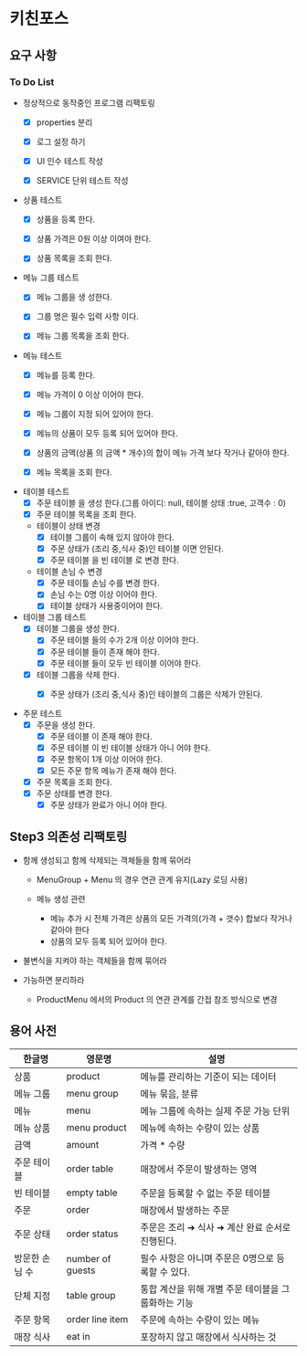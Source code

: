 # 키친포스

## 요구 사항

### To Do List
- 정상적으로 동작중인 프로그램 리팩토링
    - [x] properties 분리
    - [x] 로그 설정 하기
    - [x] UI 인수 테스트 작성
    - [x] SERVICE 단위 테스트 작성
    

- 상품 테스트
    - [x] 상품을 등록 한다.
    - [x] 상품 가격은 0원 이상 이여야 한다.
    - [x] 상품 목록을 조회 한다.


- 메뉴 그룹 테스트
    - [x] 메뉴 그룹을 생 성한다.
    - [x] 그룹 명은 필수 입력 사항 이다.
    - [x] 메뉴 그룹 목록을 조회 한다.


- 메뉴 테스트
    - [x] 메뉴를 등록 한다.
    - [x] 메뉴 가격이 0 이상 이어야 한다.
    - [x] 메뉴 그룹이 지정 되어 있어야 한다.
    - [x] 메뉴의 상품이 모두 등록 되어 있어야 한다.
    - [x] 상품의 금액(상품 의 금액 * 개수)의 합이 메뉴 가격 보다 작거나 같아야 한다.
    - [x] 메뉴 목록을 조회 한다.


- 테이블 테스트
    - [x] 주문 테이블 을 생성 한다.(그룹 아이디: null, 테이블 상태 :true, 고객수 : 0)
    - [x] 주문 테이블 목록을 조회 한다.
    
    - 테이블이 상태 변경
         - [x] 테이블 그룹이 속해 있지 않아야 한다.
         - [x] 주문 상태가 (조리 중,식사 중)인 테이블 이면 안된다.
         - [x] 주문 테이블 을 빈 테이블 로 변경 한다.
    
    - 테이블 손님 수 변경
         -[x] 주문 테이틀 손님 수를 변경 한다.
         -[x] 손님 수는 0명 이상 이어야 한다.
         -[x] 테이블 상태가 사용중이어야 한다.
    
- 테이블 그룹 테스트
    - [x] 테이블 그룹을 생성 한다.
      - [x] 주문 테이블 들의 수가 2개 이상 이어야 한다.
      - [x] 주문 테이블 들이 존재 해야 한다.
      - [x] 주문 테이블 들이 모두 빈 테이블 이어야 한다.
    - [x] 테이블 그룹을 삭제 한다.
      - [x] 주문 상태가 (조리 중,식사 중)인 테이블의 그룹은 삭제가 안된다.
  

- 주문 테스트
    - [x] 주문을 생성 한다.
      - [x] 주문 테이블 이 존재 해야 한다.
      - [x] 주문 테이블 이 빈 테이블 상태가 아니 어야 한다.
      - [x] 주문 항목이 1개 이상 이어야 한다.
      - [x] 모든 주문 항목 메뉴가 존재 해야 한다.
    - [x] 주문 목록을 조회 한다.
    - [x] 주문 상태를 변경 한다.
      - [X] 주문 상태가 완료가 아니 어야 한다.
    
## Step3 의존성 리팩토링
+ 함께 생성되고 함께 삭제되는 객체들을 함께 묶어라 
   +  MenuGroup + Menu 의 경우 연관 관계 유지(Lazy 로딩 사용)
    
   + 메뉴 생성 관련
     + 메뉴 추가 시 전체 가격은 상품의 모든 가격의(가격 + 갯수) 합보다 작거나 같아야 한다
     + 상품의 모두 등록 되어 있어야 한다.


+ 불변식을 지켜야 하는 객체들을 함께 묶어라    
+ 가능하면 분리하라
   + ProductMenu 에서의 Product 의 연관 관계를 간접 참조 방식으로 변경



## 용어 사전

| 한글명 | 영문명 | 설명 |
| --- | --- | --- |
| 상품 | product | 메뉴를 관리하는 기준이 되는 데이터 |
| 메뉴 그룹 | menu group | 메뉴 묶음, 분류 |
| 메뉴 | menu | 메뉴 그룹에 속하는 실제 주문 가능 단위 |
| 메뉴 상품 | menu product | 메뉴에 속하는 수량이 있는 상품 |
| 금액 | amount | 가격 * 수량 |
| 주문 테이블 | order table | 매장에서 주문이 발생하는 영역 |
| 빈 테이블 | empty table | 주문을 등록할 수 없는 주문 테이블 |
| 주문 | order | 매장에서 발생하는 주문 |
| 주문 상태 | order status | 주문은 조리 ➜ 식사 ➜ 계산 완료 순서로 진행된다. |
| 방문한 손님 수 | number of guests | 필수 사항은 아니며 주문은 0명으로 등록할 수 있다. |
| 단체 지정 | table group | 통합 계산을 위해 개별 주문 테이블을 그룹화하는 기능 |
| 주문 항목 | order line item | 주문에 속하는 수량이 있는 메뉴 |
| 매장 식사 | eat in | 포장하지 않고 매장에서 식사하는 것 |
 
